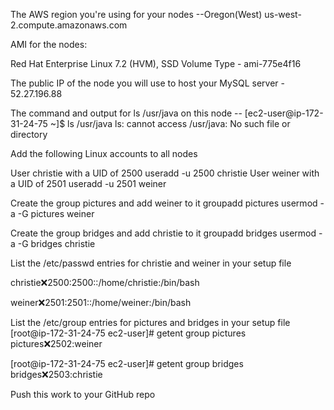 The AWS region you're using for your nodes
  --Oregon(West)
  us-west-2.compute.amazonaws.com

AMI for the nodes:

  Red Hat Enterprise Linux 7.2 (HVM), SSD Volume Type - ami-775e4f16

The public IP of the node you will use to host your MySQL server  - 52.27.196.88


The command and output for ls /usr/java on this node  --
[ec2-user@ip-172-31-24-75 ~]$ ls /usr/java
ls: cannot access /usr/java: No such file or directory


Add the following Linux accounts to all nodes

User christie with a UID of 2500  useradd -u 2500 christie
User weiner with a UID of 2501	  useradd -u 2501 weiner


Create the group pictures and add weiner to it  groupadd pictures   usermod -a -G pictures weiner


Create the group bridges and add christie to it  groupadd bridges    usermod -a -G bridges christie


List the /etc/passwd entries for christie and weiner in your setup file 

christie:x:2500:2500::/home/christie:/bin/bash  

weiner:x:2501:2501::/home/weiner:/bin/bash

List the /etc/group entries for pictures and bridges in your setup file 
[root@ip-172-31-24-75 ec2-user]# getent group pictures
pictures:x:2502:weiner

[root@ip-172-31-24-75 ec2-user]# getent group bridges
bridges:x:2503:christie

Push this work to your GitHub repo

